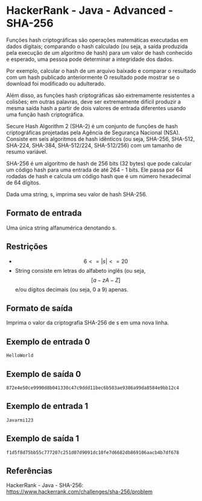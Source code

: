 # HackerRank - Java - Advanced - SHA-256

Funções hash criptográficas são operações matemáticas executadas em dados digitais; comparando o hash calculado
(ou seja, a saída produzida pela execução de um algoritmo de hash) para um valor de hash conhecido e esperado,
uma pessoa pode determinar a integridade dos dados.

Por exemplo, calcular o hash de um arquivo baixado e comparar o resultado com um hash publicado anteriormente
O resultado pode mostrar se o download foi modificado ou adulterado.

Além disso, as funções hash criptográficas são extremamente resistentes a colisões; em outras palavras,
deve ser extremamente difícil produzir a mesma saída hash a partir de dois valores de entrada diferentes
usando uma função hash criptográfica.

Secure Hash Algorithm 2 (SHA-2) é um conjunto de funções de hash criptográficas projetadas pela Agência de Segurança 
Nacional (NSA).
Consiste em seis algoritmos de hash idênticos (ou seja, SHA-256, SHA-512, SHA-224, SHA-384, SHA-512/224, SHA-512/256)
com um tamanho de resumo variável.

SHA-256 é um algoritmo de hash de 256 bits (32 bytes) que pode calcular um código hash para uma entrada de até 
264 - 1 bits.
Ele passa por 64 rodadas de hash e calcula um código hash que é um número hexadecimal de 64 dígitos.

Dada uma string, s, imprima seu valor de hash SHA-256.


## Formato de entrada
Uma única string alfanumérica denotando s.


## Restrições
- $$6 <= |s| <= 20$$
- String consiste em letras do alfabeto inglês (ou seja, $$[a -zA -Z]$$ e/ou dígitos decimais
  (ou seja, 0 a 9) apenas.


## Formato de saída
Imprima o valor da criptografia SHA-256 de s em uma nova linha.


## Exemplo de entrada 0
```HelloWorld```


## Exemplo de saída 0
```872e4e50ce9990d8b041330c47c9ddd11bec6b503ae9386a99da8584e9bb12c4```


## Exemplo de entrada 1
```Javarmi123```


## Exemplo de saída 1
```f1d5f8d75bb55c777207c251d07d9091dc10fe7d6682db869106aacb4b7df678```


## Referências
HackerRank - Java - SHA-256:
https://www.hackerrank.com/challenges/sha-256/problem